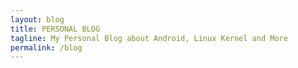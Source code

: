 ```yaml
---
layout: blog
title: PERSONAL BLOG
tagline: My Personal Blog about Android, Linux Kernel and More
permalink: /blog
---
```

